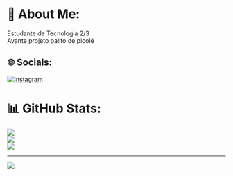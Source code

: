 # 💫 About Me:
Estudante de Tecnologia 2/3<br>Avante projeto palito de picolé<br>


## 🌐 Socials:
[![Instagram](https://img.shields.io/badge/Instagram-%23E4405F.svg?logo=Instagram&logoColor=white)](https://instagram.com/@rfaelz.07) 
# 📊 GitHub Stats:
![](https://github-readme-stats.vercel.app/api?username=07rael&theme=midnight-purple&hide_border=false&include_all_commits=false&count_private=false)<br/>
![](https://github-readme-streak-stats.herokuapp.com/?user=07rael&theme=midnight-purple&hide_border=false)<br/>
![](https://github-readme-stats.vercel.app/api/top-langs/?username=07rael&theme=midnight-purple&hide_border=false&include_all_commits=false&count_private=false&layout=compact)

---
[![](https://visitcount.itsvg.in/api?id=07rael&icon=0&color=0)](https://visitcount.itsvg.in)

<!-- Proudly created with GPRM ( https://gprm.itsvg.in ) -->
